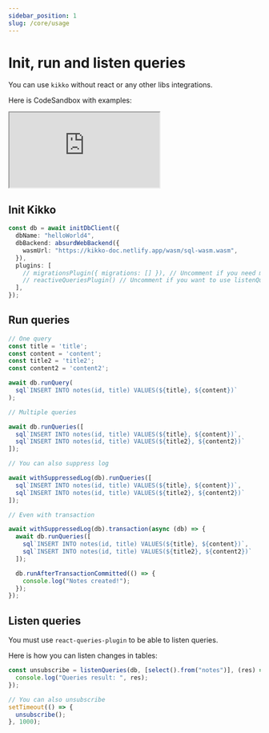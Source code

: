 ```yaml
---
sidebar_position: 1
slug: /core/usage
---
```


# Init, run and listen queries

You can use `kikko` without react or any other libs integrations.

Here is CodeSandbox with examples:

<iframe
  src="https://codesandbox.io/embed/epic-shape-t1v4ut?expanddevtools=1&fontsize=14&hidenavigation=1&theme=dark"
  style={{
    width: "100%",
    height: "500px",
    border: "0",
    borderRadius: "4px",
    overflow: "hidden",
  }}
  title="epic-shape-t1v4ut"
  allow="accelerometer; ambient-light-sensor; camera; encrypted-media; geolocation; gyroscope; hid; microphone; midi; payment; usb; vr; xr-spatial-tracking"
  sandbox="allow-forms allow-modals allow-popups allow-presentation allow-same-origin allow-scripts"
></iframe>

## Init Kikko

```typescript
const db = await initDbClient({
  dbName: "helloWorld4",
  dbBackend: absurdWebBackend({
    wasmUrl: "https://kikko-doc.netlify.app/wasm/sql-wasm.wasm",
  }),
  plugins: [
    // migrationsPlugin({ migrations: [] }), // Uncomment if you need migration support
    // reactiveQueriesPlugin() // Uncomment if you want to use listenQueries()
  ],
});
```

## Run queries

```typescript
// One query
const title = 'title';
const content = 'content';
const title2 = 'title2';
const content2 = 'content2';

await db.runQuery(
  sql`INSERT INTO notes(id, title) VALUES(${title}, ${content})`
);

// Multiple queries

await db.runQueries([
  sql`INSERT INTO notes(id, title) VALUES(${title}, ${content})`,
  sql`INSERT INTO notes(id, title) VALUES(${title2}, ${content2})`
]);

// You can also suppress log

await withSuppressedLog(db).runQueries([
  sql`INSERT INTO notes(id, title) VALUES(${title}, ${content})`,
  sql`INSERT INTO notes(id, title) VALUES(${title2}, ${content2})`
]);

// Even with transaction

await withSuppressedLog(db).transaction(async (db) => {
  await db.runQueries([
    sql`INSERT INTO notes(id, title) VALUES(${title}, ${content})`,
    sql`INSERT INTO notes(id, title) VALUES(${title2}, ${content2})`
  ]);

  db.runAfterTransactionCommitted(() => {
    console.log("Notes created!");
  });
});
```

## Listen queries

You must use `react-queries-plugin` to be able to listen queries.

Here is how you can listen changes in tables:

```typescript
const unsubscribe = listenQueries(db, [select().from("notes")], (res) => {
  console.log("Queries result: ", res);
});

// You can also unsubscribe
setTimeout(() => {
  unsubscribe();
}, 1000);
```
